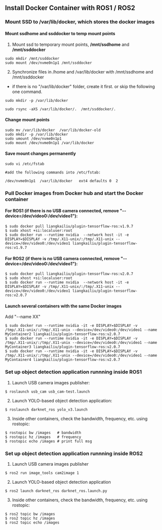 ## Install Docker Container with ROS1 / ROS2

### Mount SSD to /var/lib/docker, which stores the docker images 

#### Mount ssdhome and ssddocker to temp mount points
1. Mount ssd to temporary mount points, **/mnt/ssdhome** and **/mnt/ssddocker** 
```
sudo mkdir /mnt/ssddocker  
sudo mount /dev/nvme0n1p1 /mnt/ssddocker  
```
2. Synchronize files in /home and /var/lib/docker with /mnt/ssdhome and /mnt/ssddocker
* if there is no "/var/lib/docker" folder, create it first. or skip the following one command.
```
sudo mkdir -p /var/lib/docker
```
```
sudo rsync -aXS /var/lib/docker/.  /mnt/ssddocker/.
```
#### Change mount points
```
sudo mv /var/lib/docker  /var/lib/docker-old
sudo mkdir -p /var/lib/docker
sudo umount /dev/nvme0n1p1 
sudo mount /dev/nvme0n1p1 /var/lib/docker
```
#### Save mount changes permanently
```
sudo vi /etc/fstab 
```
```
#add the following commands into /etc/fstab: 

/dev/nvme0n1p1  /var/lib/docker   ext4 defaults 0  2
```

### Pull Docker images from Docker hub and start the Docker container

#### For ROS1 (if there is no USB camera connected, remove "--device=/dev/video0:/dev/video1"):
```
$ sudo docker pull liangkailiu/plugin-tensorflow-ros:v1.9.7
$ sudo xhost +si:localuser:root
$ sudo docker run --runtime nvidia  --network host -it -e DISPLAY=$DISPLAY -v /tmp/.X11-unix/:/tmp/.X11-unix --device=/dev/video0:/dev/video1 liangkailiu/plugin-tensorflow-ros:v1.9.7
```
#### For ROS2 (if there is no USB camera connected, remove "--device=/dev/video0:/dev/video1"):
```
$ sudo docker pull liangkailiu/plugin-tensorflow-ros:v2.0.7
$ sudo xhost +si:localuser:root
$ sudo docker run --runtime nvidia  --network host -it -e DISPLAY=$DISPLAY -v /tmp/.X11-unix/:/tmp/.X11-unix --device=/dev/video0:/dev/video1 liangkailiu/plugin-tensorflow-ros:v2.0.7
```

#### Launch several containers with the same Docker images
Add "--name XX"
```
$ sudo docker run --runtime nvidia -it -e DISPLAY=$DISPLAY -v /tmp/.X11-unix/:/tmp/.X11-unix --device=/dev/video0:/dev/video1 --name MyContainer2 liangkailiu/plugin-tensorflow-ros:v2.0.7
$ sudo docker run --runtime nvidia -it -e DISPLAY=$DISPLAY -v /tmp/.X11-unix/:/tmp/.X11-unix --device=/dev/video0:/dev/video1 --name MyContainer3 liangkailiu/plugin-tensorflow-ros:v2.0.7
$ sudo docker run --runtime nvidia -it -e DISPLAY=$DISPLAY -v /tmp/.X11-unix/:/tmp/.X11-unix --device=/dev/video0:/dev/video1 --name MyContainer4 liangkailiu/plugin-tensorflow-ros:v2.0.7   
```

### Set up object detection application runnning inside ROS1
1. Launch USB camera images publisher:
```
$ roslaunch usb_cam usb_cam-test.launch
```
2. Launch YOLO-based object detection application:
```
$ roslaunch darknet_ros yolo_v3.launch
```
3. Inside other containers, check the bandwidth, frequency, etc. using rostopic:
```
$ rostopic bw /images   # bandwidth
$ rostopic hz /images   # frequency
$ rostopic echo /images # print full msg
```

### Set up object detection application runnning inside ROS2
1. Launch USB camera images publisher
```
$ ros2 run image_tools cam2image 1
```
2. Launch YOLO-based object detection application
```
$ ros2 launch darknet_ros darknet_ros.launch.py
```
3. Inside other containers, check the bandwidth, frequency, etc. using rostopic:
```
$ ros2 topic bw /images
$ ros2 topic hz /images
$ ros2 topic echo /images
```

